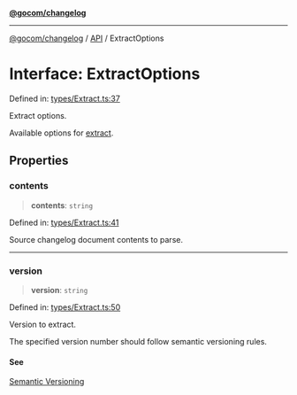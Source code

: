 [**@gocom/changelog**](../README.md)

***

[@gocom/changelog](../README.md) / [API](../Public/API.md) / ExtractOptions

# Interface: ExtractOptions

Defined in: [types/Extract.ts:37](https://github.com/gocom/changelog/blob/fe56088accc93f0c9f2d904b16015f9182243960/src/types/Extract.ts#L37)

Extract options.

Available options for [extract](../API/API.extract.md).

## Properties

### contents

> **contents**: `string`

Defined in: [types/Extract.ts:41](https://github.com/gocom/changelog/blob/fe56088accc93f0c9f2d904b16015f9182243960/src/types/Extract.ts#L41)

Source changelog document contents to parse.

***

### version

> **version**: `string`

Defined in: [types/Extract.ts:50](https://github.com/gocom/changelog/blob/fe56088accc93f0c9f2d904b16015f9182243960/src/types/Extract.ts#L50)

Version to extract.

The specified version number should follow semantic versioning rules.

#### See

[Semantic Versioning](https://semver.org/)
